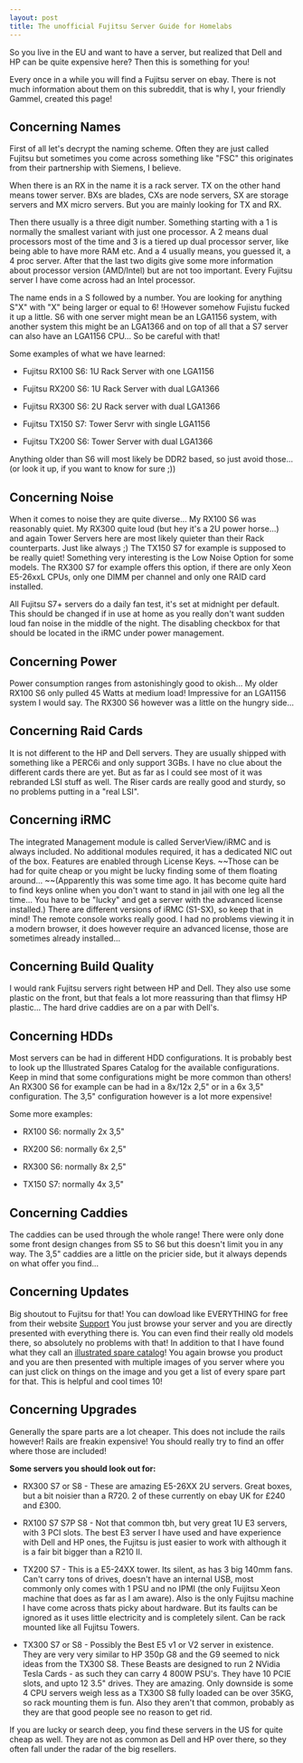 ```yaml
---
layout: post
title: The unofficial Fujitsu Server Guide for Homelabs
---
```


So you live in the EU and want to have a server, but realized that Dell and HP can be quite expensive here? Then this is something for you!

Every once in a while you will find a Fujitsu server on ebay. There is not much information about them on this subreddit, that is why I, your friendly Gammel, created this page!

## Concerning Names

First of all let's decrypt the naming scheme. Often they are just called Fujitsu but sometimes you come across something like "FSC" this originates from their partnership with Siemens, I believe.

When there is an RX in the name it is a rack server. TX on the other hand means tower server. BXs are blades, CXs are node servers, SX are storage servers and MX micro servers. But you are mainly looking for TX and RX.

Then there usually is a three digit number. Something starting with a 1 is normally the smallest variant with just one processor. A 2 means dual processors most of the time and 3 is a tiered up dual processor server, like being able to have more RAM etc. And a 4 usually means, you guessed it, a 4 proc server. After that the last two digits give some more information about processor version (AMD/Intel) but are not too important. Every Fujitsu server I have come across had an Intel processor.

The name ends in a S followed by a number. You are looking for anything S"X" with "X" being larger or equal to 6! !However somehow Fujistu fucked it up a little. S6 with one server might mean be an LGA1156 system, with another system this might be an LGA1366 and on top of all that a S7 server can also have an LGA1156 CPU... So be careful with that!

Some examples of what we have learned:

* Fujitsu RX100 S6: 1U Rack Server with one LGA1156

* Fujitsu RX200 S6: 1U Rack Server with dual LGA1366

* Fujitsu RX300 S6: 2U Rack server with dual LGA1366

* Fujitsu TX150 S7: Tower Servr with single LGA1156

* Fujitsu TX200 S6: Tower Server with dual LGA1366


Anything older than S6 will most likely be DDR2 based, so just avoid those... (or look it up, if you want to know for sure ;))

## Concerning Noise

When it comes to noise they are quite diverse... My RX100 S6 was reasonably quiet. My RX300 quite loud (but hey it's a 2U power horse...) and again Tower Servers here are most likely quieter than their Rack counterparts. Just like always ;) The TX150 S7 for example is supposed to be really quiet! Something very interesting is the Low Noise Option for some models. The RX300 S7 for example offers this option, if there are only Xeon E5-26xxL CPUs, only one DIMM per channel and only one RAID card installed.

All Fujitsu S7+ servers do a daily fan test, it's set at midnight per default. This should be changed if in use at home as you really don't want sudden loud fan noise in the middle of the night. The disabling checkbox for that should be located in the iRMC under power management.

## Concerning Power

Power consumption ranges from astonishingly good to okish... My older RX100 S6 only pulled 45 Watts at medium load! Impressive for an LGA1156 system I would say. The RX300 S6 however was a little on the hungry side...

## Concerning Raid Cards

It is not different to the HP and Dell servers. They are usually shipped with something like a PERC6i and only support 3GBs. I have no clue about the different cards there are yet. But as far as I could see most of it was rebranded LSI stuff as well. The Riser cards are really good and sturdy, so no problems putting in a "real LSI".

## Concerning iRMC

The integrated Management module is called ServerView/iRMC and is always included. No additional modules required, it has a dedicated NIC out of the box. Features are enabled through License Keys. ~~Those can be had for quite cheap or you might be lucky finding some of them floating around... ~~(Apparently this was some time ago. It has become quite hard to find keys online when you don't want to stand in jail with one leg all the time... You have to be "lucky" and get a server with the advanced license installed.) There are different versions of iRMC (S1-SX), so keep that in mind! The remote console works really good. I had no problems viewing it in a modern browser, it does however require an advanced license, those are sometimes already installed...

## Concerning Build Quality

I would rank Fujitsu servers right between HP and Dell. They also use some plastic on the front, but that feals a lot more reassuring than that flimsy HP plastic... The hard drive caddies are on a par with Dell's.

## Concerning HDDs

Most servers can be had in different HDD configurations. It is probably best to look up the Illustrated Spares Catalog for the available configurations. Keep in mind that some configurations might be more common than others! An RX300 S6 for example can be had in a 8x/12x 2,5" or in a 6x 3,5" configuration. The 3,5" configuration however is a lot more expensive!

Some more examples:

* RX100 S6: normally 2x 3,5"

* RX200 S6: normally 6x 2,5"

* RX300 S6: normally 8x 2,5"

* TX150 S7: normally 4x 3,5"

## Concerning Caddies

The caddies can be used through the whole range! There were only done some front design changes from S5 to S6 but this doesn't limit you in any way. The 3,5" caddies are a little on the pricier side, but it always depends on what offer you find...

## Concerning Updates

Big shoutout to Fujitsu for that! You can dowload like EVERYTHING for free from their website [Support](http://support.ts.fujitsu.com) You just browse your server and you are directly presented with everything there is. You can even find their really old models there, so absolutely no problems with that! In addition to that I have found what they call an [illustrated spare catalog](http://manuals.ts.fujitsu.com/illustrated_spares/isc-portal-fts.php?filter=RX)! You again browse you product and you are then presented with multiple images of you server where you can just click on things on the image and you get a list of every spare part for that. This is helpful and cool times 10!

## Concerning Upgrades

Generally the spare parts are a lot cheaper. This does not include the rails however! Rails are freakin expensive! You should really try to find an offer where those are included!

**Some servers you should look out for:**

* RX300 S7 or S8 - These are amazing E5-26XX 2U servers. Great boxes, but a bit noisier than a R720. 2 of these currently on ebay UK for £240 and £300.

* RX100 S7 S7P S8 - Not that common tbh, but very great 1U E3 servers, with 3 PCI slots. The best E3 server I have used and have experience with Dell and HP ones, the Fujitsu is just easier to work with although it is a fair bit bigger than a R210 II.

* TX200 S7 - This is a E5-24XX tower. Its silent, as has 3 big 140mm fans. Can't carry tons of drives, doesn't have an internal USB, most commonly only comes with 1 PSU and no IPMI (the only Fuijitsu Xeon machine that does as far as I am aware). Also is the only Fujitsu machine I have come across thats picky about hardware. But its faults can be ignored as it uses little electricity and is completely silent. Can be rack mounted like all Fujitsu Towers.

* TX300 S7 or S8 - Possibly the Best E5 v1 or V2 server in existence. They are very very similar to HP 350p G8 and the G9 seemed to nick ideas from the TX300 S8. These Beasts are designed to run 2 NVidia Tesla Cards - as such they can carry 4 800W PSU's. They have 10 PCIE slots, and upto 12 3.5" drives. They are amazing. Only downside is some 4 CPU servers weigh less as a TX300 S8 fully loaded can be over 35KG, so rack mounting them is fun. Also they aren't that common, probably as they are that good people see no reason to get rid.


If you are lucky or search deep, you find these servers in the US for quite cheap as well. They are not as common as Dell and HP over there, so they often fall under the radar of the big resellers.
